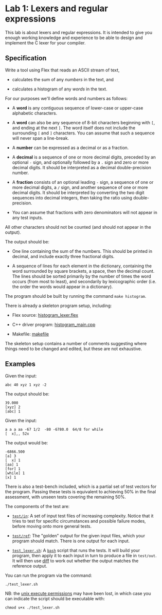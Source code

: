 Lab 1: Lexers and regular expressions
=====================================

This lab is about lexers and regular expressions. It is intended to give you enough working knowledge and experience to be able to design and implement the C lexer for your compiler.

Specification
-------------

Write a tool using Flex that reads an ASCII stream of text,

- calculates the sum of any _numbers_ in the text, and

- calculates a histogram of any _words_ in the text.

For our purposes we'll define words and numbers as follows:

- A **word** is any contiguous sequence of lower-case or upper-case alphabetic characters.

- A **word** can also be any sequence of 8-bit characters beginning with `[`, and ending at the next `]`. The word itself does not include the surrounding `[` and `]` characters. You can assume that such a sequence will never span a line-break.

- A **number** can be expressed as a decimal or as a fraction.

- A **decimal** is a sequence of one or more decimal digits, preceded by an optional `-` sign, and optionally followed by a `.` sign and zero or more decimal digits. It should be interpreted as a decimal double-precision number.

- A **fraction** consists of an optional leading `-` sign, a sequence of one or more decimal digits, a `/` sign, and another sequence of one or more decimal digits. It should be interpreted by converting the two digit sequences into decimal integers, then taking the ratio using double-precision.
  
- You can assume that fractions with zero denominators will not appear in any test inputs.

All other characters should not be counted (and should not appear in the output).

The output should be:

- One line containing the sum of the numbers. This should be printed in decimal, and include exactly three fractional digits.

- A sequence of lines for each element in the dictionary, containing the word surrounded by square brackets, a space, then the decimal count. The lines should be sorted primarily by the number of times the word occurs (from most to least), and secondarily by lexicographic order (i.e. the order the words would appear in a dictionary).

The program should be built by running the command `make histogram`.

There is already a skeleton program setup, including:

- Flex source: [histogram_lexer.flex](histogram_lexer.flex)

- C++ driver program: [histogram_main.cpp](histogram_main.cpp)

- Makefile: [makefile](makefile)

The skeleton setup contains a number of comments suggesting where
things need to be changed and edited, but these are not exhaustive.

Examples
--------

Given the input:
````
abc 40 xyz 1 xyz -2
````
The output should be:
````
39.000
[xyz] 2
[abc] 1
````

Given the input:
````
a a a aa -67 1/2  -80 -6780.0  64/8 for while
[  x],, 52x
````
The output would be:
````
-6866.500
[a] 3
[  x] 1
[aa] 1
[for] 1
[while] 1
[x] 1
````

There is also a test-bench included, which is a partial set of test vectors for the program. Passing these tests is equivalent to achieving 50% in the final assessment, with unseen tests covering the remaining 50%.

The components of the test are:

- [`test/in`](test/in): A set of input test files of increasing complexity. Notice that it tries to test for specific circumstances and possible failure modes, before moving onto more general tests.

- [`test/ref`](test/ref): The "golden" output for the given input files, which your program should match. There is one output for each input.

- [`test_lexer.sh`](test_lexer.sh): A [`bash`](https://en.wikipedia.org/wiki/Bash_(Unix_shell)) script that runs the tests. It will build your program, then apply it to each input in turn to produce a file in `test/out`. It will then use [diff](https://en.wikipedia.org/wiki/Diff_utility) to work out whether the output matches the reference output.

You can run the program via the command:
````
./test_lexer.sh
````

NB: the [unix execute permissions](https://en.wikipedia.org/wiki/Modes_(Unix))
may have been lost, in which case you can indicate the script should be
executable with:
````
chmod u+x ./test_lexer.sh
````
